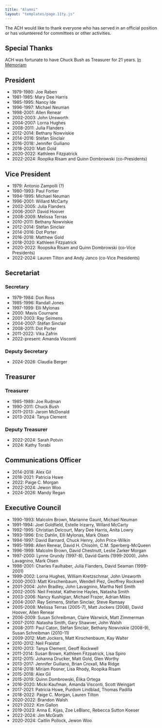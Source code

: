 ```yaml
---
title: "Alumni"
layout: "templates/page.11ty.js"
---
```


The ACH would like to thank everyone who has served in an official position or has volunteered for committees or other activities.


## Special Thanks

ACH was fortunate to have Chuck Bush as Treasurer for 21 years. [In Memoriam](/news/2011/06/charles-douglas-bush-1948-2011/)


## President

- 1979-1980: Joe Raben
- 1981-1985: Mary Dee Harris
- 1985-1995: Nancy Ide
- 1996-1997: Michael Neuman
- 1998-2001: Allen Renear
- 2002-2003: John Unsworth
- 2004-2007: Lorna Hughes
- 2008-2011: Julia Flanders
- 2012-2014: Bethany Nowviskie
- 2014-2016: Stéfan Sinclair
- 2016-2018: Jennifer Guiliano
- 2018-2020: Matt Gold
- 2020-2022: Kathleen Fitzpatrick
- 2022-2024: Roopika Risam and Quinn Dombrowski (co-Presidents)


## Vice President

- 1979: Antonio Zampolli (?)
- 1980-1993: Paul Fortier
- 1994-1995: Michael Neuman
- 1996-2001: Willard McCarty
- 2002-2005: Julia Flanders
- 2006-2007: David Hoover
- 2008-2009: Melissa Terras
- 2010-2011: Bethany Nowviskie
- 2012-2014: Stéfan Sinclair
- 2014-2016: Dot Porter
- 2016-2018: Matthew Gold
- 2018-2020: Kathleen Fitzpatrick
- 2020-2022: Roopsika Risam and Quinn Dombrowski (co-Vice Presidents)
- 2022-2024: Lauren Tilton and Andy Janco (co-Vice Presidents)


## Secretariat

### Secretary
- 1979-1984: Don Ross
- 1985-1996: Randall Jones
- 1997-1999: Elli Mylonas
- 2000: Mavis Cournane
- 2001-2003: Ray Seimens
- 2004-2007: Stéfan Sinclair
- 2008-2011: Dot Porter
- 2011-2022: Vika Zafrin
- 2022-present: Amanda Visconti

### Deputy Secretary
- 2024-2026: Claudia Berger

## Treasurer

### Treasurer
- 1985-1989: Joe Rudman
- 1990-2011: Chuck Bush
- 2011–2013: Jarom McDonald
- 2013-2024: Tanya Clement

### Deputy Treasurer
- 2022-2024: Sarah Potvin
- 2024: Kathy Torabi

## Communications Officer

- 2014-2018: Alex Gil
- 2018-2021: Patricia Hswe
- 2022: Paige C. Morgan
- 2022-2024: Jewon Woo
- 2024-2026: Mandy Regan

## Executive Council

- 1990-1993: Malcolm Brown, Marianne Gaunt, Michael Neuman
- 1991-1994: Joel Goldfield, Estelle Irizarry, Willard McCarty
- 1992-1995: Christian Delcourt, Mary Dee Harris, Anita Lowry
- 1993-1996: Eric Dahlin, Elli Mylonas, Mark Olsen
- 1994-1997: David Barnard, Chuck Henry, John Price-Wilkin
- 1995-1998: Allen Renear, David H. Chisolm, C.M. Sperberg-McQueen
- 1996-1999: Malcolm Brown, David Chestnutt, Leslie Zarker Morgan
- 1997-2000: Lynne Grundy (1997-8), David Gants (1999-2000), John Lavagnino, Mark Olsen
- 1998-2001: Charles Faulhaber, Julia Flanders, David Seaman (1999-2001)
- 1999-2002: Lorna Hughes, William Kretzschmar, John Unsworth
- 2000-2003: Matt Kirschenbaum, Wendell Piez, Geoffrey Rockwell
- 2001-2004: John Bradley, John Lavagnino, Martha Nell Smith
- 2002-2005: Neil Freistat, Katherine Hayles, Natasha Smith
- 2003-2006: Nancy Kushigian, Michael Frazer, Adrian Miles
- 2004-2007: Ray Seimens, Stéfan Sinclair, Steve Ramsay
- 2005-2008: Melissa Terras (2005-7), Matt Jockers (2008), David Hoover, Allen Renear
- 2006-2009: Susan Schreibman, Claire Warwick, Matt Zimmerman
- 2007-2010: Natasha Smith, Gary Shawver, John Walsh
- 2008-2011: Paul Caton, Stéfan Sinclair, Bethany Nowviskie (2008-9), Susan Schreibman (2010-11)
- 2009-2012: Matt Jockers, Matt Kirschenbaum, Kay Walter
- 2010-2012: Neil Fraistat
- 2010-2013: Tanya Clement, Geoff Rockwell
- 2011-2014: Susan Brown, Kathleen Fitzpatrick, Lisa Spiro
- 2012-2015: Johanna Drucker, Matt Gold, Glen Worthy
- 2013-2017: Jennifer Guiliano, Brian Croxall, Mia Ridge
- 2014-2018: Miriam Posner, Lisa Rhody, Roopika Risam
- 2015-2018: Alex Gil
- 2015-2019: Quinn Dombrowski, Élika Ortega
- 2016-2020: Micki Kaufman, Amanda Visconti, Scott Weingart
- 2017-2021: Patricia Hswe, Purdom Lindblad, Thomas Padilla
- 2018-2022: Paige C. Morgan, Lauren Tilton
- 2020-2022: Brandon Walsh
- 2021-2022: Kim Gallon
- 2019-2023: Anna E. Kijas, Zoe LeBlanc, Rebecca Sutton Koeser
- 2022-2024: Jim McGrath 
- 2020-2024: Caitlin Pollock, Jewon Woo
